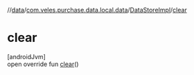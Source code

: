 //[data](../../../index.md)/[com.veles.purchase.data.local.data](../index.md)/[DataStoreImpl](index.md)/[clear](clear.md)

# clear

[androidJvm]\
open override fun [clear](clear.md)()

